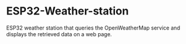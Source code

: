 # ESP32-Weather-station
ESP32 weather station that queries the OpenWeatherMap service and displays the retrieved data on a web page.

